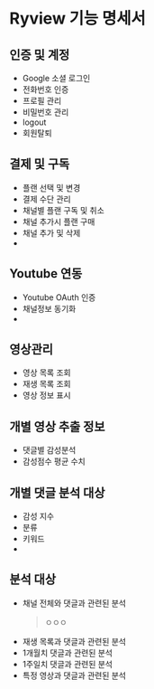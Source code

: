 # Ryview 기능 명세서

## 인증 및 계정
* Google 소셜 로그인
* 전화번호 인증
* 프로필 관리
* 비밀번호 관리
* logout
* 회원탈퇴

## 결제 및 구독
* 플랜 선택 및 변경
* 결제 수단 관리
* 채널별 플랜 구독 및 취소
* 채널 추가시 플랜 구매
* 채널 추가 및 삭제
* 


## Youtube 연동
* Youtube OAuth 인증
* 채널정보 동기화
* 

## 영상관리
* 영상 목록 조회
* 재생 목록 조회
* 영상 정보 표시

## 개별 영상 추출 정보
* 댓글별 감성분석
* 감성점수 평균 수치

## 개별 댓글 분석 대상
* 감성 지수
* 분류
* 키워드
*  

## 분석 대상
* 채널 전체와 댓글과 관련된 분석
    > ㅇㅇㅇ
* 재생 목록과 댓글과 관련된 분석
* 1개월치 댓글과 관련된 분석
* 1주일치 댓글과 관련된 분석
* 특정 영상과 댓글과 관련된 분석
 